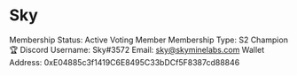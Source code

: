 # Sky

Membership Status: Active Voting Member
Membership Type: S2 Champion 🏆
Discord Username: Sky#3572
Email: sky@skyminelabs.com
Wallet Address: 0xE04885c3f1419C6E8495C33bDCf5F8387cd88846